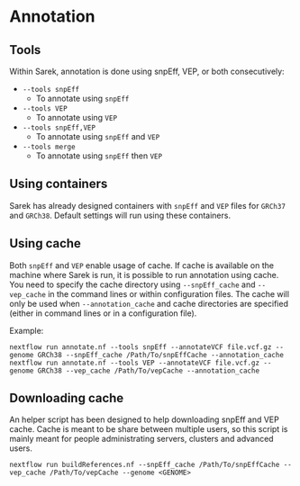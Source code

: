 # Annotation

## Tools

Within Sarek, annotation is done using snpEff, VEP, or both consecutively:
- `--tools snpEff`
  - To annotate using `snpEff`
- `--tools VEP`
  - To annotate using `VEP`
- `--tools snpEff,VEP`
  - To annotate using `snpEff` and `VEP`
- `--tools merge`
  - To annotate using `snpEff` then `VEP`

## Using containers

Sarek has already designed containers with `snpEff` and `VEP` files for `GRCh37` and `GRCh38`.
Default settings will run using these containers.

## Using cache

Both `snpEff` and `VEP` enable usage of cache.
If cache is available on the machine where Sarek is run, it is possible to run annotation using cache.
You need to specify the cache directory using `--snpEff_cache` and `--vep_cache` in the command lines or within configuration files.
The cache will only be used when `--annotation_cache` and cache directories are specified (either in command lines or in a configuration file).

Example:
```
nextflow run annotate.nf --tools snpEff --annotateVCF file.vcf.gz --genome GRCh38 --snpEff_cache /Path/To/snpEffCache --annotation_cache
nextflow run annotate.nf --tools VEP --annotateVCF file.vcf.gz --genome GRCh38 --vep_cache /Path/To/vepCache --annotation_cache
```

## Downloading cache

An helper script has been designed to help downloading snpEff and VEP cache.
Cache is meant to be share between multiple users, so this script is mainly meant for people administrating servers, clusters and advanced users.
```
nextflow run buildReferences.nf --snpEff_cache /Path/To/snpEffCache --vep_cache /Path/To/vepCache --genome <GENOME>
```
